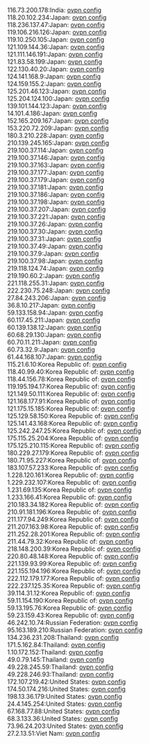 116.73.200.178:India: [ovpn config](vpn/116_73_200_178.ovpn)  
118.20.102.234:Japan: [ovpn config](vpn/118_20_102_234.ovpn)  
118.236.137.47:Japan: [ovpn config](vpn/118_236_137_47.ovpn)  
119.106.216.126:Japan: [ovpn config](vpn/119_106_216_126.ovpn)  
119.10.250.105:Japan: [ovpn config](vpn/119_10_250_105.ovpn)  
121.109.144.36:Japan: [ovpn config](vpn/121_109_144_36.ovpn)  
121.111.146.191:Japan: [ovpn config](vpn/121_111_146_191.ovpn)  
121.83.58.199:Japan: [ovpn config](vpn/121_83_58_199.ovpn)  
122.130.40.20:Japan: [ovpn config](vpn/122_130_40_20.ovpn)  
124.141.168.9:Japan: [ovpn config](vpn/124_141_168_9.ovpn)  
124.159.155.2:Japan: [ovpn config](vpn/124_159_155_2.ovpn)  
125.201.46.123:Japan: [ovpn config](vpn/125_201_46_123.ovpn)  
125.204.124.100:Japan: [ovpn config](vpn/125_204_124_100.ovpn)  
139.101.144.123:Japan: [ovpn config](vpn/139_101_144_123.ovpn)  
14.101.4.186:Japan: [ovpn config](vpn/14_101_4_186.ovpn)  
152.165.209.167:Japan: [ovpn config](vpn/152_165_209_167.ovpn)  
153.220.72.209:Japan: [ovpn config](vpn/153_220_72_209.ovpn)  
180.3.210.228:Japan: [ovpn config](vpn/180_3_210_228.ovpn)  
210.139.245.165:Japan: [ovpn config](vpn/210_139_245_165.ovpn)  
219.100.37.114:Japan: [ovpn config](vpn/219_100_37_114.ovpn)  
219.100.37.146:Japan: [ovpn config](vpn/219_100_37_146.ovpn)  
219.100.37.163:Japan: [ovpn config](vpn/219_100_37_163.ovpn)  
219.100.37.177:Japan: [ovpn config](vpn/219_100_37_177.ovpn)  
219.100.37.179:Japan: [ovpn config](vpn/219_100_37_179.ovpn)  
219.100.37.181:Japan: [ovpn config](vpn/219_100_37_181.ovpn)  
219.100.37.186:Japan: [ovpn config](vpn/219_100_37_186.ovpn)  
219.100.37.198:Japan: [ovpn config](vpn/219_100_37_198.ovpn)  
219.100.37.207:Japan: [ovpn config](vpn/219_100_37_207.ovpn)  
219.100.37.221:Japan: [ovpn config](vpn/219_100_37_221.ovpn)  
219.100.37.26:Japan: [ovpn config](vpn/219_100_37_26.ovpn)  
219.100.37.30:Japan: [ovpn config](vpn/219_100_37_30.ovpn)  
219.100.37.31:Japan: [ovpn config](vpn/219_100_37_31.ovpn)  
219.100.37.49:Japan: [ovpn config](vpn/219_100_37_49.ovpn)  
219.100.37.9:Japan: [ovpn config](vpn/219_100_37_9.ovpn)  
219.100.37.98:Japan: [ovpn config](vpn/219_100_37_98.ovpn)  
219.118.124.74:Japan: [ovpn config](vpn/219_118_124_74.ovpn)  
219.190.60.2:Japan: [ovpn config](vpn/219_190_60_2.ovpn)  
221.118.255.31:Japan: [ovpn config](vpn/221_118_255_31.ovpn)  
222.230.75.248:Japan: [ovpn config](vpn/222_230_75_248.ovpn)  
27.84.243.206:Japan: [ovpn config](vpn/27_84_243_206.ovpn)  
36.8.10.217:Japan: [ovpn config](vpn/36_8_10_217.ovpn)  
59.133.158.94:Japan: [ovpn config](vpn/59_133_158_94.ovpn)  
60.117.45.211:Japan: [ovpn config](vpn/60_117_45_211.ovpn)  
60.139.138.12:Japan: [ovpn config](vpn/60_139_138_12.ovpn)  
60.68.29.130:Japan: [ovpn config](vpn/60_68_29_130.ovpn)  
60.70.11.211:Japan: [ovpn config](vpn/60_70_11_211.ovpn)  
60.73.32.9:Japan: [ovpn config](vpn/60_73_32_9.ovpn)  
61.44.168.107:Japan: [ovpn config](vpn/61_44_168_107.ovpn)  
115.21.6.10:Korea Republic of: [ovpn config](vpn/115_21_6_10.ovpn)  
118.40.99.40:Korea Republic of: [ovpn config](vpn/118_40_99_40.ovpn)  
118.44.156.78:Korea Republic of: [ovpn config](vpn/118_44_156_78.ovpn)  
119.195.194.17:Korea Republic of: [ovpn config](vpn/119_195_194_17.ovpn)  
121.149.50.111:Korea Republic of: [ovpn config](vpn/121_149_50_111.ovpn)  
121.168.177.91:Korea Republic of: [ovpn config](vpn/121_168_177_91.ovpn)  
121.175.15.185:Korea Republic of: [ovpn config](vpn/121_175_15_185.ovpn)  
125.129.58.150:Korea Republic of: [ovpn config](vpn/125_129_58_150.ovpn)  
125.141.43.168:Korea Republic of: [ovpn config](vpn/125_141_43_168.ovpn)  
125.242.247.25:Korea Republic of: [ovpn config](vpn/125_242_247_25.ovpn)  
175.115.25.204:Korea Republic of: [ovpn config](vpn/175_115_25_204.ovpn)  
175.125.210.115:Korea Republic of: [ovpn config](vpn/175_125_210_115.ovpn)  
180.229.27.179:Korea Republic of: [ovpn config](vpn/180_229_27_179.ovpn)  
180.71.95.227:Korea Republic of: [ovpn config](vpn/180_71_95_227.ovpn)  
183.107.57.233:Korea Republic of: [ovpn config](vpn/183_107_57_233.ovpn)  
1.228.120.161:Korea Republic of: [ovpn config](vpn/1_228_120_161.ovpn)  
1.229.232.107:Korea Republic of: [ovpn config](vpn/1_229_232_107.ovpn)  
1.231.69.135:Korea Republic of: [ovpn config](vpn/1_231_69_135.ovpn)  
1.233.166.41:Korea Republic of: [ovpn config](vpn/1_233_166_41.ovpn)  
210.183.34.182:Korea Republic of: [ovpn config](vpn/210_183_34_182.ovpn)  
210.91.181.196:Korea Republic of: [ovpn config](vpn/210_91_181_196.ovpn)  
211.177.94.249:Korea Republic of: [ovpn config](vpn/211_177_94_249.ovpn)  
211.207.163.98:Korea Republic of: [ovpn config](vpn/211_207_163_98.ovpn)  
211.252.28.201:Korea Republic of: [ovpn config](vpn/211_252_28_201.ovpn)  
211.44.79.32:Korea Republic of: [ovpn config](vpn/211_44_79_32.ovpn)  
218.148.200.39:Korea Republic of: [ovpn config](vpn/218_148_200_39.ovpn)  
220.80.48.148:Korea Republic of: [ovpn config](vpn/220_80_48_148.ovpn)  
221.139.93.99:Korea Republic of: [ovpn config](vpn/221_139_93_99.ovpn)  
221.155.194.196:Korea Republic of: [ovpn config](vpn/221_155_194_196.ovpn)  
222.112.179.177:Korea Republic of: [ovpn config](vpn/222_112_179_177.ovpn)  
222.237.125.35:Korea Republic of: [ovpn config](vpn/222_237_125_35.ovpn)  
39.114.31.12:Korea Republic of: [ovpn config](vpn/39_114_31_12.ovpn)  
59.11.154.190:Korea Republic of: [ovpn config](vpn/59_11_154_190.ovpn)  
59.13.195.76:Korea Republic of: [ovpn config](vpn/59_13_195_76.ovpn)  
59.23.159.43:Korea Republic of: [ovpn config](vpn/59_23_159_43.ovpn)  
46.242.10.74:Russian Federation: [ovpn config](vpn/46_242_10_74.ovpn)  
95.163.189.210:Russian Federation: [ovpn config](vpn/95_163_189_210.ovpn)  
134.236.231.208:Thailand: [ovpn config](vpn/134_236_231_208.ovpn)  
171.5.162.84:Thailand: [ovpn config](vpn/171_5_162_84.ovpn)  
1.10.172.152:Thailand: [ovpn config](vpn/1_10_172_152.ovpn)  
49.0.79.145:Thailand: [ovpn config](vpn/49_0_79_145.ovpn)  
49.228.245.59:Thailand: [ovpn config](vpn/49_228_245_59.ovpn)  
49.228.246.93:Thailand: [ovpn config](vpn/49_228_246_93.ovpn)  
172.107.219.42:United States: [ovpn config](vpn/172_107_219_42.ovpn)  
174.50.174.216:United States: [ovpn config](vpn/174_50_174_216.ovpn)  
198.13.36.179:United States: [ovpn config](vpn/198_13_36_179.ovpn)  
24.4.145.254:United States: [ovpn config](vpn/24_4_145_254.ovpn)  
67.168.77.88:United States: [ovpn config](vpn/67_168_77_88.ovpn)  
68.3.133.36:United States: [ovpn config](vpn/68_3_133_36.ovpn)  
73.96.24.203:United States: [ovpn config](vpn/73_96_24_203.ovpn)  
27.2.13.51:Viet Nam: [ovpn config](vpn/27_2_13_51.ovpn)  
